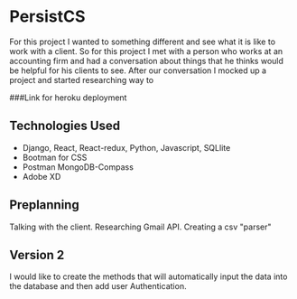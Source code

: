 # PersistCS

For this project I wanted to something different and see what it is like to work with a client. So for this project I met with a person who works at an accounting firm and had a conversation about things that he thinks would be helpful for his clients to see. After our conversation I mocked up a project and started researching way to

###Link for heroku deployment

## Technologies Used

- Django, React, React-redux, Python, Javascript, SQLlite
- Bootman for CSS
- Postman MongoDB-Compass
- Adobe XD

## Preplanning

Talking with the client. Researching Gmail API. Creating a csv "parser"

## Version 2

I would like to create the methods that will automatically input the data into the database and then add user Authentication.
